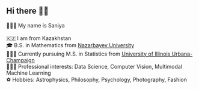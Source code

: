 ## Hi there 👋🏻

🙋🏻‍♀️ My name is Saniya \
\
🇰🇿 I am from Kazakhstan \
🎓 B.S. in Mathematics from [Nazarbayev University](https://nu.edu.kz/) \
👩🏻‍🎓 Currently pursuing M.S. in Statistics from [University of Illinois Urbana-Champaign](https://illinois.edu/) \
👩🏻‍💻 Professional interests: Data Science, Computer Vision, Multimodal Machine Learning \
⚽️ Hobbies: Astrophysics, Philosophy, Psychology, Photography, Fashion

